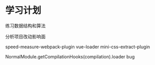 # 学习计划



练习数据结构和算法

分析项目改动影响面


speed-measure-webpack-plugin vue-loader mini-css-extract-plugin

NormalModule.getCompilationHooks(compilation).loader bug